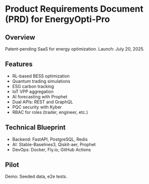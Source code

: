 # Product Requirements Document (PRD) for EnergyOpti-Pro

## Overview
Patent-pending SaaS for energy optimization. Launch: July 20, 2025.

## Features
- RL-based BESS optimization
- Quantum trading simulations
- ESG carbon tracking
- IoT VPP aggregation
- AI forecasting with Prophet
- Dual APIs: REST and GraphQL
- PQC security with Kyber
- RBAC for roles (trader, engineer, etc.)

## Technical Blueprint
- Backend: FastAPI, PostgreSQL, Redis
- AI: Stable-Baselines3, Qiskit-aer, Prophet
- DevOps: Docker, Fly.io, GitHub Actions

## Pilot
Demo: Seeded data, e2e tests.
